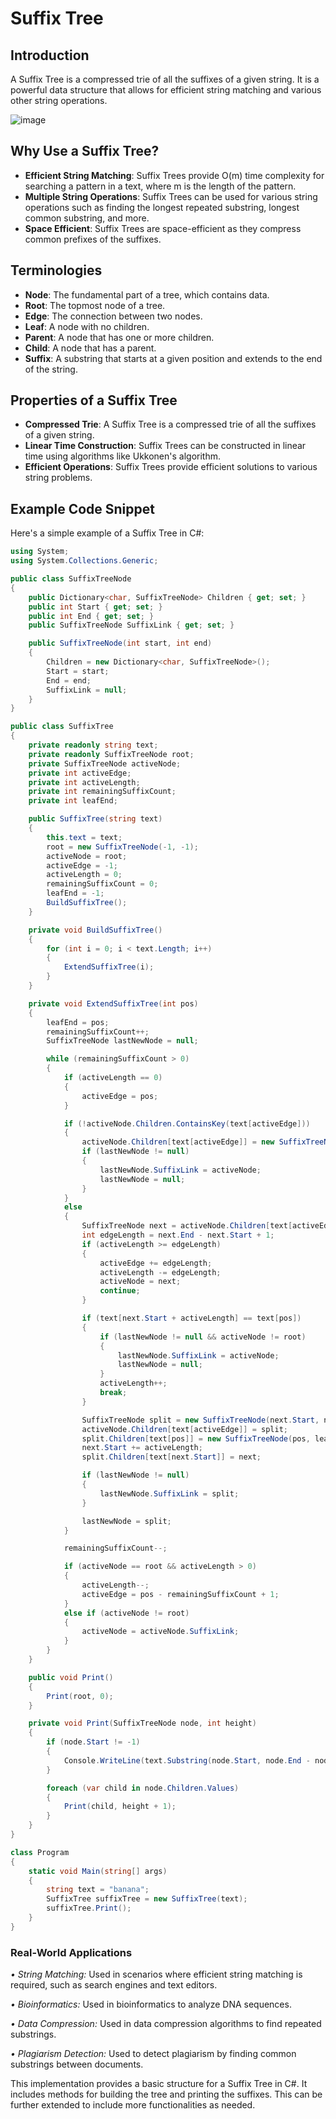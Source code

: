 # Suffix Tree

## Introduction
A Suffix Tree is a compressed trie of all the suffixes of a given string. It is a powerful data structure that allows for efficient string matching and various other string operations.


![image](https://github.com/user-attachments/assets/ba388422-61a5-4d28-bdcd-070c5305a9d6)


## Why Use a Suffix Tree?
- **Efficient String Matching**: Suffix Trees provide O(m) time complexity for searching a pattern in a text, where m is the length of the pattern.
- **Multiple String Operations**: Suffix Trees can be used for various string operations such as finding the longest repeated substring, longest common substring, and more.
- **Space Efficient**: Suffix Trees are space-efficient as they compress common prefixes of the suffixes.

## Terminologies
- **Node**: The fundamental part of a tree, which contains data.
- **Root**: The topmost node of a tree.
- **Edge**: The connection between two nodes.
- **Leaf**: A node with no children.
- **Parent**: A node that has one or more children.
- **Child**: A node that has a parent.
- **Suffix**: A substring that starts at a given position and extends to the end of the string.

## Properties of a Suffix Tree
- **Compressed Trie**: A Suffix Tree is a compressed trie of all the suffixes of a given string.
- **Linear Time Construction**: Suffix Trees can be constructed in linear time using algorithms like Ukkonen's algorithm.
- **Efficient Operations**: Suffix Trees provide efficient solutions to various string problems.

## Example Code Snippet
Here's a simple example of a Suffix Tree in C#:

```csharp
using System;
using System.Collections.Generic;

public class SuffixTreeNode
{
    public Dictionary<char, SuffixTreeNode> Children { get; set; }
    public int Start { get; set; }
    public int End { get; set; }
    public SuffixTreeNode SuffixLink { get; set; }

    public SuffixTreeNode(int start, int end)
    {
        Children = new Dictionary<char, SuffixTreeNode>();
        Start = start;
        End = end;
        SuffixLink = null;
    }
}

public class SuffixTree
{
    private readonly string text;
    private readonly SuffixTreeNode root;
    private SuffixTreeNode activeNode;
    private int activeEdge;
    private int activeLength;
    private int remainingSuffixCount;
    private int leafEnd;

    public SuffixTree(string text)
    {
        this.text = text;
        root = new SuffixTreeNode(-1, -1);
        activeNode = root;
        activeEdge = -1;
        activeLength = 0;
        remainingSuffixCount = 0;
        leafEnd = -1;
        BuildSuffixTree();
    }

    private void BuildSuffixTree()
    {
        for (int i = 0; i < text.Length; i++)
        {
            ExtendSuffixTree(i);
        }
    }

    private void ExtendSuffixTree(int pos)
    {
        leafEnd = pos;
        remainingSuffixCount++;
        SuffixTreeNode lastNewNode = null;

        while (remainingSuffixCount > 0)
        {
            if (activeLength == 0)
            {
                activeEdge = pos;
            }

            if (!activeNode.Children.ContainsKey(text[activeEdge]))
            {
                activeNode.Children[text[activeEdge]] = new SuffixTreeNode(pos, leafEnd);
                if (lastNewNode != null)
                {
                    lastNewNode.SuffixLink = activeNode;
                    lastNewNode = null;
                }
            }
            else
            {
                SuffixTreeNode next = activeNode.Children[text[activeEdge]];
                int edgeLength = next.End - next.Start + 1;
                if (activeLength >= edgeLength)
                {
                    activeEdge += edgeLength;
                    activeLength -= edgeLength;
                    activeNode = next;
                    continue;
                }

                if (text[next.Start + activeLength] == text[pos])
                {
                    if (lastNewNode != null && activeNode != root)
                    {
                        lastNewNode.SuffixLink = activeNode;
                        lastNewNode = null;
                    }
                    activeLength++;
                    break;
                }

                SuffixTreeNode split = new SuffixTreeNode(next.Start, next.Start + activeLength - 1);
                activeNode.Children[text[activeEdge]] = split;
                split.Children[text[pos]] = new SuffixTreeNode(pos, leafEnd);
                next.Start += activeLength;
                split.Children[text[next.Start]] = next;

                if (lastNewNode != null)
                {
                    lastNewNode.SuffixLink = split;
                }

                lastNewNode = split;
            }

            remainingSuffixCount--;

            if (activeNode == root && activeLength > 0)
            {
                activeLength--;
                activeEdge = pos - remainingSuffixCount + 1;
            }
            else if (activeNode != root)
            {
                activeNode = activeNode.SuffixLink;
            }
        }
    }

    public void Print()
    {
        Print(root, 0);
    }

    private void Print(SuffixTreeNode node, int height)
    {
        if (node.Start != -1)
        {
            Console.WriteLine(text.Substring(node.Start, node.End - node.Start + 1));
        }

        foreach (var child in node.Children.Values)
        {
            Print(child, height + 1);
        }
    }
}

class Program
{
    static void Main(string[] args)
    {
        string text = "banana";
        SuffixTree suffixTree = new SuffixTree(text);
        suffixTree.Print();
    }
}
```


### Real-World Applications
*• String Matching:* Used in scenarios where efficient string matching is required, such as search engines and text editors.

*• Bioinformatics:* Used in bioinformatics to analyze DNA sequences.

*• Data Compression:* Used in data compression algorithms to find repeated substrings.

*• Plagiarism Detection:* Used to detect plagiarism by finding common substrings between documents.


This implementation provides a basic structure for a Suffix Tree in C#. 
It includes methods for building the tree and printing the suffixes. 
This can be further extended to include more functionalities as needed.

